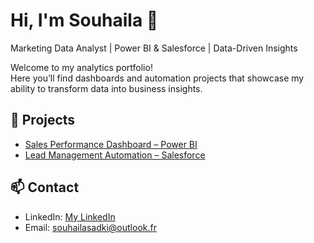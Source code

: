 # Hi, I'm Souhaila 👋  
Marketing Data Analyst | Power BI & Salesforce | Data-Driven Insights  

Welcome to my analytics portfolio!  
Here you’ll find dashboards and automation projects that showcase my ability to transform data into business insights.

## 🧠 Projects
- [Sales Performance Dashboard – Power BI](PowerBI/README.md)
- [Lead Management Automation – Salesforce](Salesforce/README.md)

## 📫 Contact
- LinkedIn: [My LinkedIn](https://www.linkedin.com/in/souhaila-sadki/)
- Email: souhailasadki@outlook.fr

